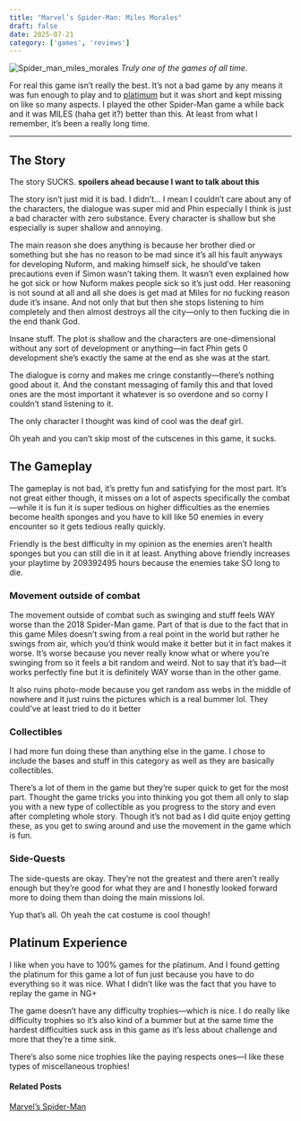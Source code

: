 ```yaml
---
title: "Marvel’s Spider-Man: Miles Morales"
draft: false
date: 2025-07-21
category: ['games', 'reviews']
---
```


![Spider_man_miles_morales](../../images/Spider_man_miles_morales.jpeg)
*Truly one of the games of all time.*


For real this game isn’t really the best. It’s not a bad game by any means it was fun enough to play and to [platimum](https://youtu.be/wegKy2scNXM) but it was short and kept missing on like so many aspects. I played the other Spider-Man game a while back and it was MILES (haha get it?) better than this. At least from what I remember, it’s been a really long time.

---

## The Story

The story  SUCKS. **spoilers ahead because I want to talk about this**

The story isn’t just mid it is bad. I didn’t… I mean I couldn’t care about any of the characters, the dialogue was super mid and Phin especially I think is just a bad character with zero substance. Every character is shallow but she especially is super shallow and annoying.

The main reason she does anything is because her brother died or something but she has no reason to be mad since it’s all his fault anyways for developing Nuform, and making himself sick, he should’ve taken precautions even if Simon wasn’t taking them. It wasn’t even explained how he got sick or how Nuform makes people sick so it’s just odd. Her reasoning is not sound at all and all she does is get mad at Miles for no fucking reason dude it’s insane. And not only that but then she stops listening to him completely and then almost destroys all the city—only to then fucking die in the end thank God.

Insane stuff. The plot is shallow and the characters are one-dimensional without any sort of development or anything—in fact Phin gets 0 development she’s exactly the same at the end as she was at the start.

The dialogue is corny and makes me cringe constantly—there’s nothing good about it. And the constant messaging of family this and that loved ones are the most important it whatever is so overdone and so corny I couldn’t stand listening to it.

The only character I thought was kind of cool was the deaf girl.

Oh yeah and you can’t skip most of the cutscenes in this game, it sucks.

## The Gameplay

The gameplay is not bad, it’s pretty fun and satisfying for the most part. It’s not great either though, it misses on a lot of aspects specifically the combat—while it is fun it is super tedious on higher difficulties as the enemies become health sponges and you have to kill like 50 enemies in every encounter so it gets tedious really quickly.

Friendly is the best difficulty in my opinion as the enemies aren’t health sponges but you can still die in it at least. Anything above friendly increases your playtime by 209392495 hours because the enemies take SO long to die.

### Movement outside of combat

The movement outside of combat such as swinging and stuff feels WAY worse than the 2018 Spider-Man game. Part of that is due to the fact that in this game Miles doesn’t swing from a real point in the world but rather he swings from air, which you’d think would make it better but it in fact makes it worse. It’s worse because you never really know what or where you’re swinging from so it feels a bit random and weird. Not to say that it’s bad—it works perfectly fine but it is definitely WAY worse than in the other game.

It also ruins photo-mode because you get random ass webs in the middle of nowhere and it just ruins the pictures which is a real bummer lol. They could’ve at least tried to do it better 

### Collectibles

I had more fun doing these than anything else in the game. I chose to include the bases and stuff in this category as well as they are basically collectibles.

There’s a lot of them in the game but they’re super quick to get for the most part. Thought the game tricks you into thinking you got them all only to slap you with a new type of collectible as you progress to the story and even after completing whole story. Though it’s not bad as I did quite enjoy getting these, as you get to swing around and use the movement in the game which is fun.

### Side-Quests

The side-quests are okay. They’re not the greatest and there aren’t really enough but they’re good for what they are and I honestly looked forward more to doing them than doing the main missions lol.

Yup that’s all. Oh yeah the cat costume is cool though!

## Platinum Experience 

I like when you have to 100% games for the platinum. And I found getting the platinum for this game a lot of fun just because you have to do everything so it was nice. What I didn’t like was the fact that you have to replay the game in NG+

The game doesn’t have any difficulty trophies—which is nice. I do really like difficulty trophies so it’s also kind of a bummer but at the same time the hardest difficulties suck ass in this game as it’s less about challenge and more that they’re a time sink.

There’s also some nice trophies like the paying respects ones—I like these types of miscellaneous trophies!

#### Related Posts
[Marvel’s Spider-Man](/posts/marvel-spider-man)

